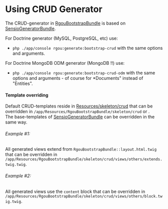 # Using CRUD Generator

The CRUD-generator in [RgouBootstrapBundle](https://github.com/rafaelgou/RgouBootstrapBundle) is based on [SensioGeneratorBundle](https://github.com/sensio/SensioGeneratorBundle).

For Doctrine generator (MySQL, PostgreSQL, etc) use:
- `php ./app/console rgou:generate:bootstrap-crud`
   with the same options and arguments.

For Doctrine MongoDB ODM generator (MongoDB !!) use:
- `php ./app/console rgou:generate:bootstrap-crud-odm`
   with the same options and arguments - of course for *Documents" instead of "Entities".


#### Template overriding

Default CRUD-templates reside in [Resources/skeleton/crud]() that can be overridden in `/app/Resources/RgouBootstrapBundle/skeleton/crud` or .  
The base-templates of [SensioGeneratorBundle](https://github.com/sensio/SensioGeneratorBundle) can be overridden in the same way.

###### Example #1:
All generated views extend from `RgouBootstrapBundle::layout.html.twig` that can be overridden in `/app/Resources/RgouBootstrapBundle/skeleton/crud/views/others/extends.twig.twig`.

###### Example #2:
All generated views use the `content` block that can be overridden in `/app/Resources/RgouBootstrapBundle/skeleton/crud/views/others/block.twig.twig`.
